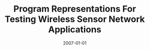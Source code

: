 ---
title: "Program Representations For Testing Wireless Sensor Network Applications"
date: 2007-01-01
venue: "Proceedings of the 2007 Workshop on Domain Specific Approaches to Software Test Automation, DOSTA 2007, Dubrovnik, Croatia, September 4, 2007"
paperurl: https://doi.org/10.1145/1294921.1294925
authors: "Nguyet T M Nguyen and Mary Lou Soffa"
awards: ""
---